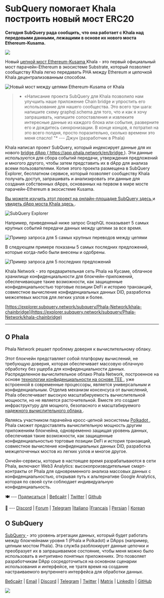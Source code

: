 # SubQuery помогает Khala построить новый мост ERC20

**Сегодня SubQuery рада сообщить, что она работает с Khala над передовыми данными, лежащими в основе их нового моста Ethereum-Kusama.**

![](https://miro.medium.com/max/700/1*rXooUCLYTT3rWp-mXSryxg.png)

Новый [ цепной мост Ethereum-Kusama ](https://app.phala.network/en/bridge/) Khala - это первый официальный мост парачейн-Ethereum в экосистеме Substrate, который позволяет сообществу Khala легко передавать PHA между Ethereum и цепочкой Khala децентрализованным способом.

![Новый мост между цепями Ethereum-Kusama от Khala](https://miro.medium.com/max/700/1*9k8TLUugLCsXHWOHlU2Gkg.png)

> * «Написание проекта SubQuery для Khala позволило нам улучшить наше приложение Chain bridge и упростить его использование для нашего сообщества. Это всего три шага: напишите схему graphql.schema для того, что и как я хочу запрашивать, напишите сопоставления и извлеките интересные данные из каждого блока или события, разверните его и дождитесь синхронизации. В конце концов, я потратил на это всего полдня, просто поразительно, сколько времени это меня спасло! "* --- Джун (разработчик в Phala)

Khala написал проект SubQuery, который индексирует данные для их нового [ bridge dApp ](https://app.phala.network/en/bridge/) ([ https://app.phala.network/en/bridge ](https://app.phala.network/en/bridge/)). Эти данные используются для сбора событий передачи, утверждения предложений и многого другого, чтобы затем представить их в dApp для анализа всеми пользователями. Копия этого проекта размещена в SubQuery Explorer, бесплатном сервисе, который позволяет сообществу Khala получать доступ, запрашивать и анализировать эти данные для создания собственных dApps, основанных на первом в мире мосте парачейн-Ethereum в экосистеме Kusama.

[ Вы можете изучить этот проект на онлайн-площадке SubQuery здесь ](https://explorer.subquery.network/subquery/Phala-Network/khala-chainbridge) и [ увидеть dApp моста Khala здесь ](https://app.phala.network/en/bridge/).

![SubQuery Explorer](https://miro.medium.com/max/700/1*epyc3vnlRiWwEXN27lgZgw.png)

Например, приведенный ниже запрос GraphQL показывает 5 самых крупных событий передачи данных между цепями за все время.

![Пример запроса для 5 самых крупных переводов между цепями](https://miro.medium.com/max/700/1*lQiiQgti75yb1tVoXXxipw.png)

В следующем примере показаны 5 самых последних предложений, которые когда-либо были внесены и одобрены.

![Пример запроса для 5 последних предложений](https://miro.medium.com/max/700/1*SdlwnW-kkqZ_Lh4h7KFhtw.png)

Khala Network - это предварительная сеть Phala на Кусаме, облачное хранилище конфиденциальности для блокчейн-приложений, обеспечивающее такие возможности, как защищенные конфиденциальностью торговые позиции DeFi и историю транзакций, совместное вычисление конфиденциальных данных DID, разработка межсетевых мостов для легких узлов и более.

[https://explorer.subquery.network/subquery/Phala-Network/khala-chainbridge](https://explorer.subquery.network/subquery/Phala-Network/khala-chainbridge)

---

## О Phala

Phala Network решает проблему доверия к вычислительному облаку.

Этот блокчейн представляет собой платформу вычислений, не требующую доверия, которая обеспечивает массовую облачную обработку без ущерба для конфиденциальности данных. Распределенное вычислительное облако Phala Network, построенное на основе [ технологии конфиденциальности на основе TEE ](https://en.wikipedia.org/wiki/Trusted_execution_environment), уже встроенной в современные процессоры, является универсальным и конфиденциальным. Отделив механизм консенсуса от вычислений, Phala обеспечивает высокую масштабируемость вычислительной мощности, но не является расточительной. Вместе это создает инфраструктуру для мощного, безопасного и масштабируемого [ надежного вычислительного облака ](https://medium.com/phala-network/phala-transparent-and-private-global-computation-cloud-2d80c70ad1e9).

Являясь участником парачейна кросс-цепной экосистемы [ Polkadot ](https://polkadot.network/technology/), Phala сможет предоставлять вычислительную мощность другим приложениям блокчейна, одновременно защищая уровень данных, обеспечивая такие возможности, как защищенные конфиденциальностью торговые позиции DeFi и история транзакций, совместное вычисление конфиденциальных данных DID, разработка межцепочечных мостов из легких узлов и многое другое.

Ончейн-сервисы, которые в настоящее время разрабатываются в сети Phala, включают Web3 Analytics: высокопроизводительные смарт-контракты от Phala для одновременного анализа массовых данных с конфиденциальностью, открывая путь к альтернативе Google Analytics, которая по своей сути соблюдает индивидуальную конфиденциальность.

🍽 --- [Подписаться](https://mailchi.mp/fd48395f09dc/w3a-landing-page) | [Вебсайт](https://phala.network/) | [Twitter](https://twitter.com/PhalaNetwork) | [Github](https://github.com/Phala-Network)

🥤 --- [Discord](https://discord.gg/myBmQu5) | [Forum](https://forum.phala.network/) | [Telegram](https://t.me/phalanetwork) |[Italiano](https://medium.com/phala-italia/ancora-pi%C3%B9-premi-in-arrivo-fino-a-150-pha-per-ksm-e-nuove-nft-in-edizione-speciale-ba2776148de8) |[Français](https://medium.com/phala-fran%C3%A7ais/encore-plus-de-r%C3%A9compenses-jusqu%C3%A0-150-pha-par-ksm-et-de-nouveaux-nft-%C3%A9dition-sp%C3%A9ciale-9e5f7683c5b6) | [Persian](https://virgool.io/PhalaNetwork-Persian/%D8%AC%D9%88%D8%A7%DB%8C%D8%B2-%D8%A8%DB%8C%D8%B4%D8%AA%D8%B1-%D8%A8%D8%B2%D9%88%D8%AF%DB%8C-%D8%AA%D8%A7-%DB%B1%DB%B5%DB%B0-pha-%D8%A8%D9%87-%D8%A7%D8%B2%D8%A7%DB%8C-%D9%87%D8%B1-ksm-%D9%88-%D9%86%D8%B3%D8%AE%D9%87-%D9%87%D8%A7%DB%8C-nft-%D9%88%DB%8C%DA%98%D9%87-ejxonlenaxp2) | [Korean](https://medium.com/phala-%ED%95%9C%EA%B5%AD)

## О SubQuery

[ SubQuery ](https://subquery.network/) - это уровень агрегации данных, который будет работать между блокчейнами уровня 1 (Phala и Polkadot) и DApps (например, цепным мостом Phala). Эта служба разблокирует данные цепочки и преобразует их в запрашиваемое состояние, чтобы меня можно было использовать в интуитивно понятных приложениях. Это позволяет разработчикам DApp сосредоточиться на основном сценарии использования и интерфейсе, не тратя время на создание настраиваемого внутреннего интерфейса для обработки данных.

[Вебсайт](https://subquery.network/) | [Email](mailto:hello@subquery.network) | [Discord](https://discord.com/invite/78zg8aBSMG) | [Telegram](https://t.me/subquerynetwork) | [Twitter](https://twitter.com/subquerynetwork) | [Matrix](https://matrix.to/#/#subquery:matrix.org) | [LinkedIn](https://www.linkedin.com/company/subquery) | [GitHub](https://github.com/subquery)

![](https://miro.medium.com/max/600/1*3BFCkeqtKBhQXKg2C_iFwQ.gif)
